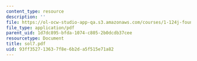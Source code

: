 ```yaml
---
content_type: resource
description: ''
file: https://ol-ocw-studio-app-qa.s3.amazonaws.com/courses/1-124j-foundations-of-software-engineering-fall-2000/93ff352713637f8e6b2da5f515e71a82_sol7.pdf
file_type: application/pdf
parent_uid: 1d7dc895-bfda-1074-c805-2b0dcdb37cee
resourcetype: Document
title: sol7.pdf
uid: 93ff3527-1363-7f8e-6b2d-a5f515e71a82
---
```

